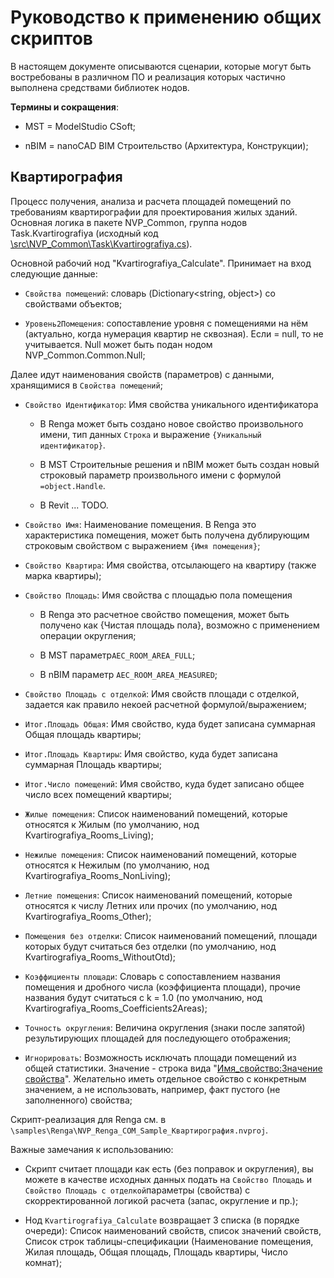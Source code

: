 # Руководство к применению общих скриптов

В настоящем документе описываются сценарии, которые могут быть востребованы в различном ПО и реализация которых частично выполнена средствами библиотек нодов.

**Термины и сокращения**:

* MST = ModelStudio CSoft;

* nBIM = nanoCAD BIM Строительство (Архитектура, Конструкции);

## Квартирография

Процесс получения, анализа и расчета площадей помещений по требованиям квартирографии для проектирования жилых зданий. Основная логика в пакете NVP_Common, группа нодов Task.Kvartirografiya (исходный код <u>\src\NVP_Common\Task\Kvartirografiya.cs</u>).

Основной рабочий нод "Kvartirografiya_Calculate". Принимает на вход следующие  данные:

* `Свойства помещений`: словарь (Dictionary<string, object>) со свойствами объектов;

* `Уровень2Помещения`: сопоставление уровня с помещениями на нём (актуально, когда нумерация квартир не сквозная). Если = null, то не учитывается. Null может быть подан нодом NVP_Common.Common.Null;

Далее идут наименования свойств (параметров) с данными, хранящимися в `Свойства помещений`;

* `Свойство Идентификатор`: Имя свойства уникального идентификатора
  
  * В Renga может быть создано новое свойство произвольного имени, тип данных `Строка` и выражение `{Уникальный идентификатор}`.
  
  * В MST Строительные решения и nBIM может быть создан новый строковый параметр произвольного имени с формулой `=object.Handle`.
  
  * В Revit ... TODO.

* `Свойство Имя`: Наименование помещения. В Renga это характеристика помещения, может быть получена дублирующим строковым свойством с выражением `{Имя помещения}`;

* `Свойство Квартира`: Имя свойства, отсылающего на квартиру (также марка квартиры);

* `Свойство Площадь`: Имя свойства с площадью пола помещения
  
  * В Renga это расчетное свойство помещения, может быть получено как {Чистая площадь пола}, возможно с применением операции округления;
  
  * В MST параметр`AEC_ROOM_AREA_FULL`; 
  
  * В nBIM параметр `AEC_ROOM_AREA_MEASURED`;

* `Свойство Площадь с отделкой`: Имя свойств площади с отделкой, задается как правило некоей расчетной формулой/выражением;

* `Итог.Площадь Общая`: Имя свойство, куда будет записана суммарная Общая площадь квартиры;

* `Итог.Площадь Квартиры`: Имя свойство, куда будет записана суммарная Площадь квартиры;

* `Итог.Число помещений`:  Имя свойство, куда будет записано общее число всех помещений квартиры;

* `Жилые помещения`: Список наименований помещений, которые относятся к Жилым (по умолчанию, нод Kvartirografiya_Rooms_Living);

* `Нежилые помещения`: Список наименований помещений, которые относятся к Нежилым (по умолчанию, нод Kvartirografiya_Rooms_NonLiving);

* `Летние помещения`: Список наименований помещений, которые относятся к числу Летних или прочих (по умолчанию, нод Kvartirografiya_Rooms_Other);

* `Помещения без отделки`: Список наименований помещений, площади которых будут считаться без отделки (по умолчанию, нод Kvartirografiya_Rooms_WithoutOtd);

* `Коэффициенты площади`: Словарь с сопоставлением названия помещения и дробного числа (коэффициента площади), прочие названия будут считаться с k = 1.0 (по умолчанию, нод Kvartirografiya_Rooms_Coefficients2Areas);

* `Точность округления`: Величина округления (знаки после запятой) результирующих площадей для последующего отображения;

* `Игнорировать`: Возможность исключать площади помещений из общей статистики. Значение - строка вида "<u>Имя_свойство:Значение свойства</u>". Желательно иметь отдельное свойство с конкретным значением, а не использовать, например, факт пустого (не заполненного) свойства;

Скрипт-реализация для Renga см. в  `\samples\Renga\NVP_Renga_COM_Sample_Квартирография.nvproj`.

Важные замечания к использованию:

* Скрипт считает площади как есть (без поправок и округления), вы можете в качестве исходных данных подать на `Свойство Площадь` и `Свойство Площадь с отделкой`параметры (свойства) с скорректированной логикой расчета (запас, округление и пр.);

* Нод `Kvartirografiya_Calculate` возвращает 3 списка (в порядке очереди): Список наименований свойств, список значений свойств, Список строк таблицы-спецификации (Наименование помещения, Жилая площадь, Общая площадь, Площадь квартиры, Число комнат);
